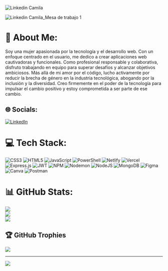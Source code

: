 <!--### Hi there 👋


**Mcarrobof24/Mcarrobof24** is a ✨ _special_ ✨ repository because its `README.md` (this file) appears on your GitHub profile.

Here are some ideas to get you started:

- 🔭 I’m currently working on ...
- 🌱 I’m currently learning ...
- 👯 I’m looking to collaborate on ...
- 🤔 I’m looking for help with ...
- 💬 Ask me about ...
- 📫 How to reach me: ...
- 😄 Pronouns: ...
- ⚡ Fun fact: ...
-->
![Linkedin Camila](https://github.com/Mcarrobof24/Mcarrobof24/assets/152832539/3f302401-4bd7-45cd-92d0-59e057ec42e4)

![Linkedin Camila_Mesa de trabajo 1](https://github.com/Mcarrobof24/Mcarrobof24/assets/152832539/5423d358-5e2e-4f41-8157-d67fc5830718)

# 💫 About Me:
Soy una mujer apasionada por la tecnología y el desarrollo web. Con un enfoque centrado en el usuario, me dedico a crear aplicaciones web cautivadoras y funcionales. Como profesional responsable y colaborativa, disfruto trabajando en equipo para superar desafíos y alcanzar objetivos ambiciosos. Más allá de mi amor por el código, lucho activamente por reducir la brecha de género en la industria tecnológica, abogando por la inclusión y la diversidad. Creo firmemente en el poder de la tecnología para impulsar el cambio positivo y estoy comprometida a ser parte de ese cambio.


## 🌐 Socials:
[![LinkedIn](https://img.shields.io/badge/LinkedIn-%230077B5.svg?logo=linkedin&logoColor=white)](https://linkedin.com/in/www.linkedin.com/in/camila-arrobo) 

# 💻 Tech Stack:
![CSS3](https://img.shields.io/badge/css3-%231572B6.svg?style=for-the-badge&logo=css3&logoColor=white) ![HTML5](https://img.shields.io/badge/html5-%23E34F26.svg?style=for-the-badge&logo=html5&logoColor=white) ![JavaScript](https://img.shields.io/badge/javascript-%23323330.svg?style=for-the-badge&logo=javascript&logoColor=%23F7DF1E) ![PowerShell](https://img.shields.io/badge/PowerShell-%235391FE.svg?style=for-the-badge&logo=powershell&logoColor=white) ![Netlify](https://img.shields.io/badge/netlify-%23000000.svg?style=for-the-badge&logo=netlify&logoColor=#00C7B7) ![Vercel](https://img.shields.io/badge/vercel-%23000000.svg?style=for-the-badge&logo=vercel&logoColor=white) ![Express.js](https://img.shields.io/badge/express.js-%23404d59.svg?style=for-the-badge&logo=express&logoColor=%2361DAFB) ![JWT](https://img.shields.io/badge/JWT-black?style=for-the-badge&logo=JSON%20web%20tokens) ![NPM](https://img.shields.io/badge/NPM-%23CB3837.svg?style=for-the-badge&logo=npm&logoColor=white) ![Nodemon](https://img.shields.io/badge/NODEMON-%23323330.svg?style=for-the-badge&logo=nodemon&logoColor=%BBDEAD) ![NodeJS](https://img.shields.io/badge/node.js-6DA55F?style=for-the-badge&logo=node.js&logoColor=white) ![MongoDB](https://img.shields.io/badge/MongoDB-%234ea94b.svg?style=for-the-badge&logo=mongodb&logoColor=white) ![Figma](https://img.shields.io/badge/figma-%23F24E1E.svg?style=for-the-badge&logo=figma&logoColor=white) ![Canva](https://img.shields.io/badge/Canva-%2300C4CC.svg?style=for-the-badge&logo=Canva&logoColor=white) ![Postman](https://img.shields.io/badge/Postman-FF6C37?style=for-the-badge&logo=postman&logoColor=white)
# 📊 GitHub Stats:
![](https://github-readme-stats.vercel.app/api?username=Mcarrobof24&theme=radical&hide_border=false&include_all_commits=true&count_private=false)<br/>
![](https://github-readme-streak-stats.herokuapp.com/?user=Mcarrobof24&theme=radical&hide_border=false)<br/>
![](https://github-readme-stats.vercel.app/api/top-langs/?username=Mcarrobof24&theme=radical&hide_border=false&include_all_commits=true&count_private=false&layout=compact)

## 🏆 GitHub Trophies
![](https://github-profile-trophy.vercel.app/?username=Mcarrobof24&theme=radical&no-frame=false&no-bg=false&margin-w=4)

---
[![](https://visitcount.itsvg.in/api?id=Mcarrobof24&icon=0&color=0)](https://visitcount.itsvg.in)

<!-- Proudly created with GPRM ( https://gprm.itsvg.in ) -->
